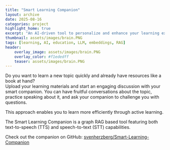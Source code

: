 ```yaml
---
title: "Smart Learning Companion"
layout: archive
date: 2025-08-16
categories: project
highlight_home: true
excerpt: "An AI-driven tool to personalize and enhance your learning experience"
thumbnail: assets/images/brain.PNG
tags: [learning, AI, education, LLM, embeddings, RAG]
header:
    overlay_image: assets/images/brain.PNG
    overlay_color: #f1ededff
    teaser: assets/images/brain.PNG
---
```

     

Do you want to learn a new topic quickly and already have resources like a book at hand?  
Upload your learning materials and start an engaging discussion with your smart companion. You can have fruitful conversations about the topic, practice speaking about it, and ask your companion to challenge you with questions.

This approach enables you to learn more efficiently through active learning.

The Smart Learning Companion is a graph RAG based tool featuring both text-to-speech (TTS) and speech-to-text (STT) capabilities.  


<i class="fab fa-github"></i> Check out the companion on GitHub: [svenherzberg/Smart-Learning-Companion](https://github.com/svenherzberg/Smart-Learning-Companion)

